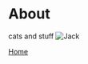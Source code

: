 <body>
		
<div class="container">
<div class="blurb">
<h1>About</h1>
cats and stuff

<img src="./Jack1.jpg" alt="Jack" class="inline"/>

	
<a href="../">Home</a>

